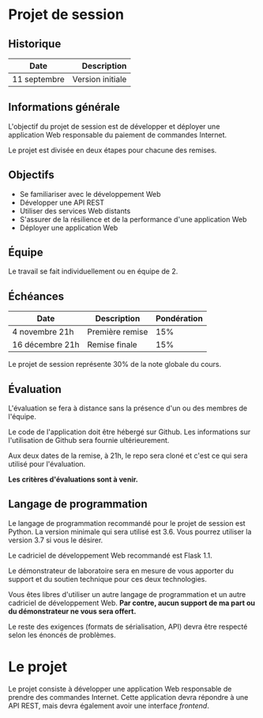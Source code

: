 # Projet de session

## Historique

Date | Description
-----|-----------:
11 septembre | Version initiale

## Informations générale

L'objectif du projet de session est de développer et déployer une application Web responsable du paiement de
commandes Internet.

Le projet est divisée en deux étapes pour chacune des remises.

## Objectifs

* Se familiariser avec le développement Web
* Développer une API REST
* Utiliser des services Web distants
* S'assurer de la résilience et de la performance d'une application Web
* Déployer une application Web

## Équipe

Le travail se fait individuellement ou en équipe de 2.

## Échéances

Date | Description | Pondération
-----|-------------|------------
4 novembre 21h | Première remise | 15%
16 décembre 21h | Remise finale | 15%

Le projet de session représente 30% de la note globale du cours.

## Évaluation

L'évaluation se fera à distance sans la présence d'un ou des membres de l'équipe.

Le code de l'application doit être hébergé sur Github. Les informations sur l'utilisation de Github sera
fournie ultérieurement.

Aux deux dates de la remise, à 21h, le repo sera cloné et c'est ce qui sera utilisé pour l'évaluation.

**Les critères d'évaluations sont à venir.**

## Langage de programmation

Le langage de programmation recommandé pour le projet de session est Python. La version minimale qui sera utilisé est
3.6. Vous pourrez utiliser la version 3.7 si vous le désirer.

Le cadriciel de développement Web recommandé est Flask 1.1. 

Le démonstrateur de laboratoire sera en mesure de vous apporter du support et du soutien technique pour ces deux
technologies.

Vous êtes libres d'utiliser un autre langage de programmation et un autre cadriciel de développement Web. **Par contre,
aucun support de ma part ou du démonstrateur ne vous sera offert.**

Le reste des exigences (formats de sérialisation, API) devra être respecté selon les énoncés de problèmes.

# Le projet

Le projet consiste à développer une application Web responsable de prendre des commandes Internet. Cette application
devra répondre à une API REST, mais devra également avoir une interface _frontend_.


